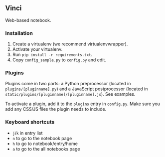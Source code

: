 ## Vinci

Web-based notebook.

### Installation

1. Create a virtualenv (we recommend virtualenvwrapper).
2. Activate your virtualenv.
3. Run `pip install -r requirements.txt`.
4. Copy `config_sample.py` to `config.py` and edit.

### Plugins

Plugins come in two parts: a Python preprocessor (located in `plugins/[pluginname].py`) and a JavaScript postprocessor (located in `static/plugins/[pluginname]/[pluginname].js`). See examples.

To activate a plugin, add it to the `plugins` entry in `config.py`. Make sure you add any CSS/JS files the plugin needs to include.

### Keyboard shortcuts

* `j`/`k` in entry list
* `n` to go to the notebook page
* `h` to go to notebook/entry/home
* `a` to go to the all notebooks page
